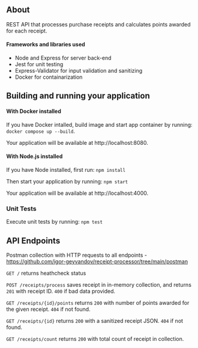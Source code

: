 ## About

REST API that processes purchase receipts and calculates points awarded for each receipt.

#### Frameworks and libraries used
* Node and Express for server back-end
* Jest for unit testing
* Express-Validator for input validation and sanitizing
* Docker for containarization

## Building and running your application
#### With Docker installed
If you have Docker intalled, build image and start app container by running: `docker compose up --build`.

Your application will be available at http://localhost:8080.

#### With Node.js installed
If you have Node installed, first run: `npm install`

Then start your application by running: `npm start`

Your application will be available at http://localhost:4000.

### Unit Tests
Execute unit tests by running:
`npm test`

## API Endpoints
Postman collection with HTTP requests to all endpoints - https://github.com/igor-geyvandov/receipt-processor/tree/main/postman

`GET /` returns heathcheck status

`POST /receipts/process` saves receipt in in-memory collection, and returns `201` with receipt ID. `400` if bad data provided.

`GET /receipts/{id}/points` returns `200` with number of points awarded for the given receipt. `404` if not found.

`GET /receipts/{id}` returns `200` with a sanitized receipt JSON. `404` if not found.

`GET /receipts/count` returns `200` with total count of receipt in collection.


